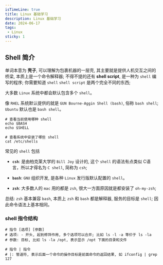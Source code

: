```yaml
---
isTimeLine: true
title: Linux 基础学习
description: Linux 基础学习
date: 2024-06-17
tags:
 - Linux
sticky: 1
---
```


## Shell 简介

单词本意为 **壳子**, 可以理解为包裹机器的一层壳, 其主要就是提供人机交互之间的桥梁, 本质上是一个命令解释器; 不得不提的还有 **shell script**, 是一种为 `shell` 编写的程序; 你需要知道 `shell` `shell script` 是两个完全不同的东西;

大多数 `Linux` 系统中都会默认包含多个 `shell`。

像 `RHEL` 系统默认提供的就是 `GUN Bourne-Aggin Shell (bash)`, 俗称 `bash shell`; `Ubuntu` 默认也是 `bash shell`。

```shell
# 查看当前使用哪种 shell
echo $BASH 
echo $SHELL

# 查看系统中安装了哪些 shell
cat /etc/shells
```

常见的 `shell` 包括

- **`csh`**: 是由柏克莱大学的 `Bill Joy` 设计的, 这个 `shell` 的语法有点类似 C语言，所以才得名为 `C shell`, 简称为 `csh`;

- **`bash`**: `GNU` 组织开发, 是各种 `Linux` 发行版默认配置的 `shell`。

- **`zsh`**: 大多数人的 `mac` 用的都是 `zsh`, 很大一方面原因就是都安装了 `oh-my-zsh`; 

总结: `zsh` 基本兼容 `bash`, 本质上 `zsh` 和 `bash` 都是解释器, 服务的目标是 `shell`; 因此命令语法上基本相同。

### shell 指令结构

```shell
# 指令 [选项] [参数]
# 选项: - 开头, 起到修饰作用, 多个选项可以合并; 比如 ls -l -a 等价于 ls -la
# 参数: 目标, 比如 ls -la /opt, 表示显示 /opt 下面的目录和文件

# 指令 | 指令
# |: 管道符, 表示后面一个命令的操作目标是前面命令的返回结果, 如 ifconfig | grep 127
```
